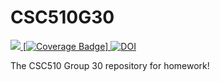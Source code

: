 # CSC510G30

<a href="https://app.travis-ci.com/github/qchen59/CSC510G30/jobs/534646341"><img src="https://app.travis-ci.com/qchen59/CSC510G30.svg?branch=main"> 
[![Coverage Badge](https://img.shields.io/endpoint?url=https://gist.githubusercontent.com/qchen59/CSC510G30/raw/CSC510G30__heads_main.json)]
<a href="https://zenodo.org/badge/latestdoi/400632417"><img src="https://zenodo.org/badge/400632417.svg" alt="DOI"></a>

The CSC510 Group 30 repository for homework!
